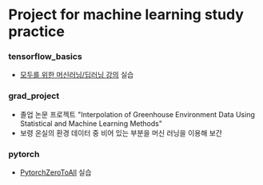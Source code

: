# Project for machine learning study practice
### tensorflow_basics
- [모두를 위한 머신러닝/딥러닝 강의](https://hunkim.github.io/ml/) 실습

### grad_project
- 졸업 논문 프로젝트 "Interpolation of Greenhouse Environment Data Using Statistical and Machine Learning Methods"
- 보령 온실의 환경 데이터 중 비어 있는 부분을 머신 러닝을 이용해 보간

### pytorch
- [PytorchZeroToAll](https://github.com/hunkim/PyTorchZeroToAll) 실습
